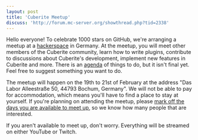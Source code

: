 ```yaml
---
layout: post
title: 'Cuberite Meetup'
discuss: 'http://forum.mc-server.org/showthread.php?tid=2338'
---
```

Hello everyone! To celebrate 1000 stars on GitHub, we're arranging a meetup at a [hackerspace](https://en.wikipedia.org/wiki/Hackerspace) in Germany. At the meetup, you will meet other members of the Cuberite community, learn how to write plugins, contribute to discussions about Cuberite's development, implement new features in Cuberite and more. There is an  [agenda](https://github.com/cuberite/MeetupAgenda2016) of things to do, but it isn't final yet. Feel free to suggest something you want to do.

The meetup will happen on the 19th to 21st of February at the address "Das Labor Alleestraße 50, 44793 Bochum, Germany". We will not be able to pay for accommodation, which means you'll have to find a place to stay at yourself. If you're planning on attending the meetup, please [mark off the days you are available to meet up](http://doodle.com/poll/ywaucxvcyzstt36z), so we know how many people that are interested.

If you aren't available to meet up, don't worry. Everything will be streamed on either YouTube or Twitch.
